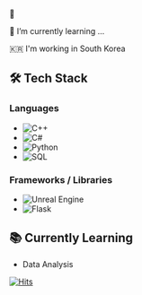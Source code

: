 👋

🌱 I’m currently learning ...

🇰🇷 I'm working in South Korea

## 🛠️ Tech Stack

### Languages
- ![C++](https://img.shields.io/badge/C++-00599C?style=flat-square&logo=cplusplus&logoColor=white)
- ![C#](https://img.shields.io/badge/C%23-239120?style=flat-square&logo=csharp&logoColor=white)
- ![Python](https://img.shields.io/badge/Python-3776AB?style=flat-square&logo=python&logoColor=white)
- ![SQL](https://img.shields.io/badge/SQL-4479A1?style=flat-square&logo=mysql&logoColor=white)

### Frameworks / Libraries
- ![Unreal Engine](https://img.shields.io/badge/Unreal%20Engine-0E1128?style=flat-square&logo=unreal-engine&logoColor=white)
- ![Flask](https://img.shields.io/badge/Flask-000000?style=flat-square&logo=flask&logoColor=white)

## 📚 Currently Learning
- Data Analysis

[![Hits](https://hits.seeyoufarm.com/api/count/incr/badge.svg?url=https%3A%2F%2Fgithub.com%2Fonline5880&count_bg=%235D6657&title_bg=%23555555&icon=unrealengine.svg&icon_color=%23E7E7E7&title=visitor&edge_flat=false)](https://hits.seeyoufarm.com) 

<!--
**online5880/online5880** is a ✨ _special_ ✨ repository because its `README.md` (this file) appears on your GitHub profile.

Here are some ideas to get you started:

- 🔭 I’m currently working on ...
- 🌱 I’m currently learning ...
- 👯 I’m looking to collaborate on ...
- 🤔 I’m looking for help with ...
- 💬 Ask me about ...
- 📫 How to reach me: ...
- 😄 Pronouns: ...
- ⚡ Fun fact: ...
- 🌱 I’m currently learning ...
-->
